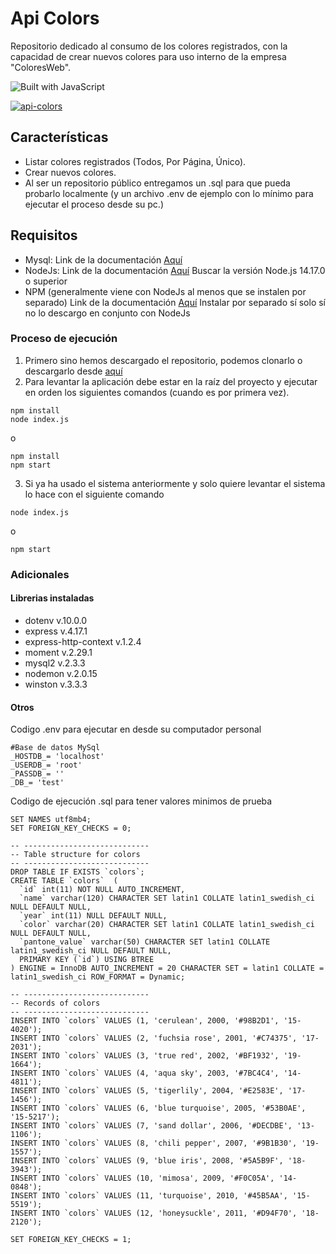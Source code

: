 # Api Colors
Repositorio dedicado al consumo de los colores registrados, con la capacidad de crear nuevos colores para uso interno de la empresa "ColoresWeb".

![Built with JavaScript](https://img.shields.io/badge/Built%20with-JavaScript-red?style=for-the-badge&logo=javascript)

[![api-colors](https://img.shields.io/badge/api--colors-1.0.0-brightgreen.svg)](https://github.com/brayanz741/api_colors)

## Características

* Listar colores registrados (Todos, Por Página, Único).
* Crear nuevos colores.
* Al ser un repositorio público entregamos un .sql para que pueda probarlo localmente (y un archivo .env de ejemplo con lo mínimo para ejecutar el proceso desde su pc.)

## Requisitos
* Mysql: Link de la documentación [Aquí](https://dev.mysql.com/doc/mysql-installation-excerpt/8.0/en/windows-install-archive.html)
* NodeJs: Link de la documentación [Aquí](https://nodejs.org/es/download/releases/) Buscar la versión Node.js 14.17.0	o superior
* NPM (generalmente viene con NodeJs al menos que se instalen por separado) Link de la documentación [Aquí](https://docs.npmjs.com/cli/v8/commands/npm-install) Instalar por separado sí solo sí no lo descargo en conjunto con NodeJs

### Proceso de ejecución
1. Primero sino hemos descargado el repositorio, podemos clonarlo o descargarlo desde [aquí](https://github.com/brayanz741/api_colors)
2. Para levantar la aplicación debe estar en la raíz del proyecto y ejecutar en orden los siguientes comandos (cuando es por primera vez).
```
npm install
node index.js
```
o

```
npm install
npm start
```
3. Si ya ha usado el sistema anteriormente y solo quiere levantar el sistema lo hace con el siguiente comando
```
node index.js
```
o

```
npm start
```
### Adicionales

#### Librerias instaladas
* dotenv v.10.0.0
* express v.4.17.1
* express-http-context v.1.2.4
* moment v.2.29.1
* mysql2 v.2.3.3
* nodemon v.2.0.15
* winston v.3.3.3

#### Otros
Codigo .env para ejecutar en desde su computador personal
```
#Base de datos MySql
_HOSTDB_= 'localhost'
_USERDB_= 'root'
_PASSDB_= ''
_DB_= 'test'
```
Codigo de ejecución .sql para tener valores minimos de prueba
```
SET NAMES utf8mb4;
SET FOREIGN_KEY_CHECKS = 0;

-- ----------------------------
-- Table structure for colors
-- ----------------------------
DROP TABLE IF EXISTS `colors`;
CREATE TABLE `colors`  (
  `id` int(11) NOT NULL AUTO_INCREMENT,
  `name` varchar(120) CHARACTER SET latin1 COLLATE latin1_swedish_ci NULL DEFAULT NULL,
  `year` int(11) NULL DEFAULT NULL,
  `color` varchar(20) CHARACTER SET latin1 COLLATE latin1_swedish_ci NULL DEFAULT NULL,
  `pantone_value` varchar(50) CHARACTER SET latin1 COLLATE latin1_swedish_ci NULL DEFAULT NULL,
  PRIMARY KEY (`id`) USING BTREE
) ENGINE = InnoDB AUTO_INCREMENT = 20 CHARACTER SET = latin1 COLLATE = latin1_swedish_ci ROW_FORMAT = Dynamic;

-- ----------------------------
-- Records of colors
-- ----------------------------
INSERT INTO `colors` VALUES (1, 'cerulean', 2000, '#98B2D1', '15-4020');
INSERT INTO `colors` VALUES (2, 'fuchsia rose', 2001, '#C74375', '17-2031');
INSERT INTO `colors` VALUES (3, 'true red', 2002, '#BF1932', '19-1664');
INSERT INTO `colors` VALUES (4, 'aqua sky', 2003, '#7BC4C4', '14-4811');
INSERT INTO `colors` VALUES (5, 'tigerlily', 2004, '#E2583E', '17-1456');
INSERT INTO `colors` VALUES (6, 'blue turquoise', 2005, '#53B0AE', '15-5217');
INSERT INTO `colors` VALUES (7, 'sand dollar', 2006, '#DECDBE', '13-1106');
INSERT INTO `colors` VALUES (8, 'chili pepper', 2007, '#9B1B30', '19-1557');
INSERT INTO `colors` VALUES (9, 'blue iris', 2008, '#5A5B9F', '18-3943');
INSERT INTO `colors` VALUES (10, 'mimosa', 2009, '#F0C05A', '14-0848');
INSERT INTO `colors` VALUES (11, 'turquoise', 2010, '#45B5AA', '15-5519');
INSERT INTO `colors` VALUES (12, 'honeysuckle', 2011, '#D94F70', '18-2120');

SET FOREIGN_KEY_CHECKS = 1;
```
